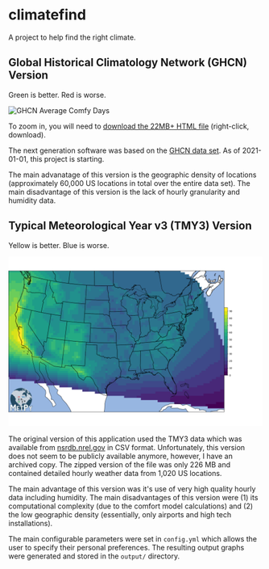 # climatefind

A project to help find the right climate.

## Global Historical Climatology Network (GHCN) Version

Green is better.  Red is worse.

![GHCN Average Comfy Days](img/ghcn_average_comfy_days.png)

To zoom in, you will need to [download the 22MB+ HTML file](https://github.com/jgspratt/climatefind/blob/master/ghcn/output/average_comfy_days.html?raw=true) (right-click, download).

The next generation software was based on the [GHCN data set](https://www.ncei.noaa.gov/data/daily-summaries/archive/daily-summaries-latest.tar.gz).
As of 2021-01-01, this project is starting.

The main advanatage of this version is the geographic density of locations (approximately 60,000 US locations in total over the entire data set).
The main disadvantage of this version is the lack of hourly granularity and humidity data.

## Typical Meteorological Year v3 (TMY3) Version

Yellow is better.  Blue is worse.

![TMY3 Days In Year Natural Neighbor Interpolation](tmy3/output/natural_neighbor_days_in_year.png)

The original version of this application used the TMY3 data which was available from [nsrdb.nrel.gov](https://nsrdb.nrel.gov/about/tmy.html) in CSV format.
Unfortunately, this version does not seem to be publicly available anymore, however, I have an archived copy.
The zipped version of the file was only 226 MB and contained detailed hourly weather data from 1,020 US locations.

The main advantage of this version was it's use of very high quality hourly data including humidity.
The main disadvantages of this version were (1) its computational complexity (due to the comfort model calculations) and (2) the low geographic density (essentially, only airports and high tech installations). 

The main configurable parameters were set in `config.yml` which allows the user to specify their personal preferences.
The resulting output graphs were generated and stored in the `output/` directory.
